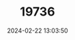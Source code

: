 ---
title: "19736"
category: "Millerichthys robustus"
draft: false
date: 2024-02-22 13:03:50
languages:
  Spanish; Castilian: ["Almirante Mexicano", "Rivulus Almirante"]
  English: ["Mexican Rivulus"]
---